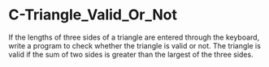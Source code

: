 # C-Triangle_Valid_Or_Not
If the lengths of three sides of a triangle are entered through the keyboard, write a program to check whether the triangle is valid or not. The triangle is valid if the sum of two sides is greater than the largest of the three sides.
